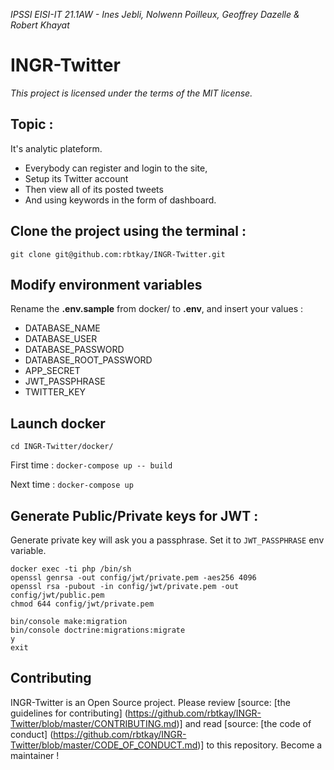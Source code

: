 ﻿*IPSSI EISI-IT 21.1AW - Ines Jebli, Nolwenn Poilleux, Geoffrey Dazelle & Robert Khayat*

# INGR-Twitter

*This project is licensed under the terms of the MIT license.*

## Topic :
It's analytic plateform.
* Everybody can register and login to the site,
* Setup its Twitter account
* Then view all of its posted tweets
* And using keywords in the form of dashboard.


## Clone the project using the terminal :
```
git clone git@github.com:rbtkay/INGR-Twitter.git
```

## Modify environment variables

Rename the **.env.sample** from docker/ to **.env**, and insert your values :
 - DATABASE_NAME
 - DATABASE_USER
 - DATABASE_PASSWORD
 - DATABASE_ROOT_PASSWORD
 - APP_SECRET
 - JWT_PASSPHRASE
 - TWITTER_KEY

## Launch docker
`cd INGR-Twitter/docker/`

First time : `docker-compose up -- build`

Next time : `docker-compose up`

## Generate Public/Private keys for JWT :

Generate private key will ask you a passphrase. Set it to `JWT_PASSPHRASE`  env variable.
```
docker exec -ti php /bin/sh
openssl genrsa -out config/jwt/private.pem -aes256 4096
openssl rsa -pubout -in config/jwt/private.pem -out config/jwt/public.pem
chmod 644 config/jwt/private.pem

bin/console make:migration
bin/console doctrine:migrations:migrate
y
exit
```

## Contributing
INGR-Twitter is an Open Source project. Please review [source: [the guidelines for contributing]
(https://github.com/rbtkay/INGR-Twitter/blob/master/CONTRIBUTING.md)] and read [source: [the code of conduct] (https://github.com/rbtkay/INGR-Twitter/blob/master/CODE_OF_CONDUCT.md)]  to this repository. 
Become a maintainer ! 
